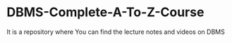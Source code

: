 # DBMS-Complete-A-To-Z-Course
It is a repository where You can find the lecture notes and videos on DBMS
